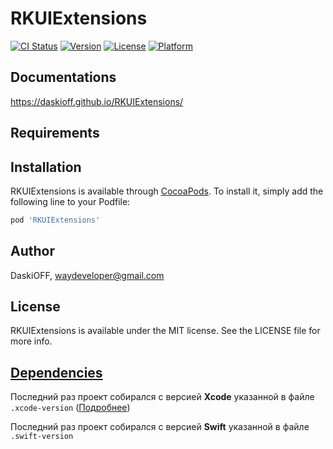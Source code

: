 # RKUIExtensions

[![CI Status](https://img.shields.io/travis/DaskiOFF/RKUIExtensions.svg?style=flat)](https://travis-ci.org/DaskiOFF/RKUIExtensions)
[![Version](https://img.shields.io/cocoapods/v/RKUIExtensions.svg?style=flat)](https://cocoapods.org/pods/RKUIExtensions)
[![License](https://img.shields.io/cocoapods/l/RKUIExtensions.svg?style=flat)](https://cocoapods.org/pods/RKUIExtensions)
[![Platform](https://img.shields.io/cocoapods/p/RKUIExtensions.svg?style=flat)](https://cocoapods.org/pods/RKUIExtensions)

## Documentations

https://daskioff.github.io/RKUIExtensions/

## Requirements

## Installation

RKUIExtensions is available through [CocoaPods](https://cocoapods.org). To install
it, simply add the following line to your Podfile:

```ruby
pod 'RKUIExtensions'
```

## Author

DaskiOFF, waydeveloper@gmail.com

## License

RKUIExtensions is available under the MIT license. See the LICENSE file for more info.

## [Dependencies](https://ios-factor.com/dependencies)
Последний раз проект собирался с версией **Xcode** указанной в файле ```.xcode-version``` ([Подробнее](https://github.com/fastlane/ci/blob/master/docs/xcode-version.md))

Последний раз проект собирался с версией **Swift** указанной в файле ```.swift-version```
